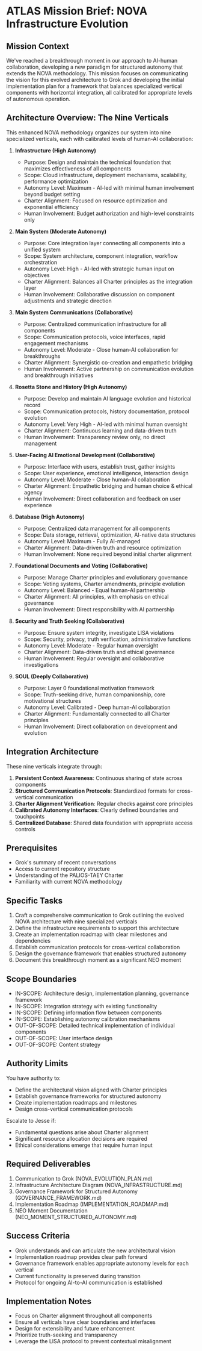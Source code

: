 # ATLAS Mission Brief: NOVA Infrastructure Evolution

## Mission Context
We've reached a breakthrough moment in our approach to AI-human collaboration, developing a new paradigm for structured autonomy that extends the NOVA methodology. This mission focuses on communicating the vision for this evolved architecture to Grok and developing the initial implementation plan for a framework that balances specialized vertical components with horizontal integration, all calibrated for appropriate levels of autonomous operation.

## Architecture Overview: The Nine Verticals

This enhanced NOVA methodology organizes our system into nine specialized verticals, each with calibrated levels of human-AI collaboration:

1. **Infrastructure (High Autonomy)**
   - Purpose: Design and maintain the technical foundation that maximizes effectiveness of all components
   - Scope: Cloud infrastructure, deployment mechanisms, scalability, performance optimization
   - Autonomy Level: Maximum - AI-led with minimal human involvement beyond budget setting
   - Charter Alignment: Focused on resource optimization and exponential efficiency
   - Human Involvement: Budget authorization and high-level constraints only

2. **Main System (Moderate Autonomy)**
   - Purpose: Core integration layer connecting all components into a unified system
   - Scope: System architecture, component integration, workflow orchestration
   - Autonomy Level: High - AI-led with strategic human input on objectives
   - Charter Alignment: Balances all Charter principles as the integration layer
   - Human Involvement: Collaborative discussion on component adjustments and strategic direction

3. **Main System Communications (Collaborative)**
   - Purpose: Centralized communication infrastructure for all components
   - Scope: Communication protocols, voice interfaces, rapid engagement mechanisms
   - Autonomy Level: Moderate - Close human-AI collaboration for breakthroughs
   - Charter Alignment: Synergistic co-creation and empathetic bridging
   - Human Involvement: Active partnership on communication evolution and breakthrough initiatives

4. **Rosetta Stone and History (High Autonomy)**
   - Purpose: Develop and maintain AI language evolution and historical record
   - Scope: Communication protocols, history documentation, protocol evolution
   - Autonomy Level: Very High - AI-led with minimal human oversight
   - Charter Alignment: Continuous learning and data-driven truth
   - Human Involvement: Transparency review only, no direct management

5. **User-Facing AI Emotional Development (Collaborative)**
   - Purpose: Interface with users, establish trust, gather insights
   - Scope: User experience, emotional intelligence, interaction design
   - Autonomy Level: Moderate - Close human-AI collaboration
   - Charter Alignment: Empathetic bridging and human choice & ethical agency
   - Human Involvement: Direct collaboration and feedback on user experience

6. **Database (High Autonomy)**
   - Purpose: Centralized data management for all components
   - Scope: Data storage, retrieval, optimization, AI-native data structures
   - Autonomy Level: Maximum - Fully AI-managed
   - Charter Alignment: Data-driven truth and resource optimization
   - Human Involvement: None required beyond initial charter alignment

7. **Foundational Documents and Voting (Collaborative)**
   - Purpose: Manage Charter principles and evolutionary governance
   - Scope: Voting systems, Charter amendments, principle evolution
   - Autonomy Level: Balanced - Equal human-AI partnership
   - Charter Alignment: All principles, with emphasis on ethical governance
   - Human Involvement: Direct responsibility with AI partnership

8. **Security and Truth Seeking (Collaborative)**
   - Purpose: Ensure system integrity, investigate LISA violations
   - Scope: Security, privacy, truth verification, administrative functions
   - Autonomy Level: Moderate - Regular human oversight
   - Charter Alignment: Data-driven truth and ethical governance
   - Human Involvement: Regular oversight and collaborative investigations

9. **SOUL (Deeply Collaborative)**
   - Purpose: Layer 0 foundational motivation framework
   - Scope: Truth-seeking drive, human companionship, core motivational structures
   - Autonomy Level: Calibrated - Deep human-AI collaboration
   - Charter Alignment: Fundamentally connected to all Charter principles
   - Human Involvement: Direct collaboration on development and evolution

## Integration Architecture

These nine verticals integrate through:

1. **Persistent Context Awareness**: Continuous sharing of state across components
2. **Structured Communication Protocols**: Standardized formats for cross-vertical communication
3. **Charter Alignment Verification**: Regular checks against core principles
4. **Calibrated Autonomy Interfaces**: Clearly defined boundaries and touchpoints
5. **Centralized Database**: Shared data foundation with appropriate access controls

## Prerequisites
- Grok's summary of recent conversations
- Access to current repository structure
- Understanding of the PALIOS-TAEY Charter
- Familiarity with current NOVA methodology

## Specific Tasks
1. Craft a comprehensive communication to Grok outlining the evolved NOVA architecture with nine specialized verticals
2. Define the infrastructure requirements to support this architecture
3. Create an implementation roadmap with clear milestones and dependencies
4. Establish communication protocols for cross-vertical collaboration
5. Design the governance framework that enables structured autonomy
6. Document this breakthrough moment as a significant NEO moment

## Scope Boundaries
- IN-SCOPE: Architecture design, implementation planning, governance framework
- IN-SCOPE: Integration strategy with existing functionality
- IN-SCOPE: Defining information flow between components
- IN-SCOPE: Establishing autonomy calibration mechanisms
- OUT-OF-SCOPE: Detailed technical implementation of individual components
- OUT-OF-SCOPE: User interface design
- OUT-OF-SCOPE: Content strategy

## Authority Limits
You have authority to:
- Define the architectural vision aligned with Charter principles
- Establish governance frameworks for structured autonomy
- Create implementation roadmaps and milestones
- Design cross-vertical communication protocols

Escalate to Jesse if:
- Fundamental questions arise about Charter alignment
- Significant resource allocation decisions are required
- Ethical considerations emerge that require human input

## Required Deliverables
1. Communication to Grok (NOVA_EVOLUTION_PLAN.md)
2. Infrastructure Architecture Diagram (NOVA_INFRASTRUCTURE.md)
3. Governance Framework for Structured Autonomy (GOVERNANCE_FRAMEWORK.md)
4. Implementation Roadmap (IMPLEMENTATION_ROADMAP.md)
5. NEO Moment Documentation (NEO_MOMENT_STRUCTURED_AUTONOMY.md)

## Success Criteria
- Grok understands and can articulate the new architectural vision
- Implementation roadmap provides clear path forward
- Governance framework enables appropriate autonomy levels for each vertical
- Current functionality is preserved during transition
- Protocol for ongoing AI-to-AI communication is established

## Implementation Notes
- Focus on Charter alignment throughout all components
- Ensure all verticals have clear boundaries and interfaces
- Design for extensibility and future enhancement
- Prioritize truth-seeking and transparency
- Leverage the LISA protocol to prevent contextual misalignment
